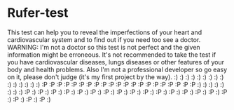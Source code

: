 # Rufer-test
This test can help you to reveal the imperfections of your heart and cardiovascular system and to find out if you need too see a doctor.
WARNING: I'm not a doctor so this test is not perfect and the given information might be erroneous. It's not recommended to take the test if you have cardiovascular diseases, lungs diseases or other features of your body and health problems.
Also I'm not a professional developer so go easy on it, please don't judge (it's my first project by the way).
:) :) :) :) :) :) :) :) :) :) :) :) :) :) :) :P :P :P :P :P :P :P :P :P :P :P :P :P :P :P :P :P :P :P :P :P :) :) :) :) :) :) :) :) :P :) :P :) :P :) :P :) :P :) :P :) :P :) :P :) :P :) :P :) :P :) :P :) :P :) :P :) :P :) :P :) :P :) :P :) :P :)  

